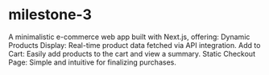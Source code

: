 # milestone-3
A minimalistic e-commerce web app built with Next.js, offering: Dynamic Products Display: Real-time product data fetched via API integration. Add to Cart: Easily add products to the cart and view a summary. Static Checkout Page: Simple and intuitive for finalizing purchases.
